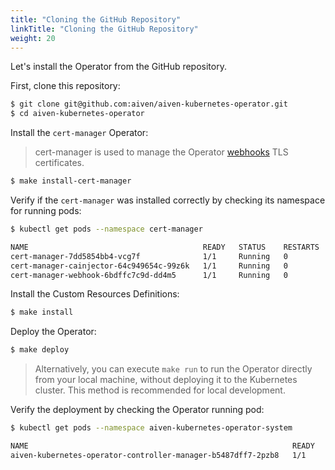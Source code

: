 ```yaml
---
title: "Cloning the GitHub Repository"
linkTitle: "Cloning the GitHub Repository"
weight: 20
---
```


Let's install the Operator from the GitHub repository.

First, clone this repository:
```bash
$ git clone git@github.com:aiven/aiven-kubernetes-operator.git
$ cd aiven-kubernetes-operator
```

Install the `cert-manager` Operator:
> cert-manager is used to manage the Operator [webhooks](https://kubernetes.io/docs/reference/access-authn-authz/extensible-admission-controllers/) TLS certificates.
```bash
$ make install-cert-manager
```

Verify if the `cert-manager` was installed correctly by checking its namespace for running pods:
```bash
$ kubectl get pods --namespace cert-manager

NAME                                       READY   STATUS    RESTARTS   AGE
cert-manager-7dd5854bb4-vcg7f              1/1     Running   0          3m
cert-manager-cainjector-64c949654c-99z6k   1/1     Running   0          3m
cert-manager-webhook-6bdffc7c9d-dd4m5      1/1     Running   0          3m
```

Install the Custom Resources Definitions:
```bash
$ make install
```

Deploy the Operator:
```bash
$ make deploy
```

> Alternatively, you can execute `make run` to run the Operator directly from your local machine, without deploying it to the Kubernetes cluster. This method is recommended for local development.

Verify the deployment by checking the Operator running pod:
```bash
$ kubectl get pods --namespace aiven-kubernetes-operator-system 

NAME                                                           READY   STATUS    RESTARTS   AGE
aiven-kubernetes-operator-controller-manager-b5487dff7-2pzb8   1/1     Running   0          5m55s
```